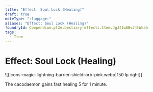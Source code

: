 ```yaml
---
title: "Effect: Soul Lock (Healing)"
draft: true
noteType: ":luggage:"
aliases: "Effect: Soul Lock (Healing)"
foundryId: Compendium.pf2e.bestiary-effects.Item.JgJ4Iw8BvJ4tWkah
tags:
  - Item
---
```


# Effect: Soul Lock (Healing)
![[icons-magic-lightning-barrier-shield-orb-pink.webp|150 lp right]]

The cacodaemon gains fast healing 5 for 1 minute.
